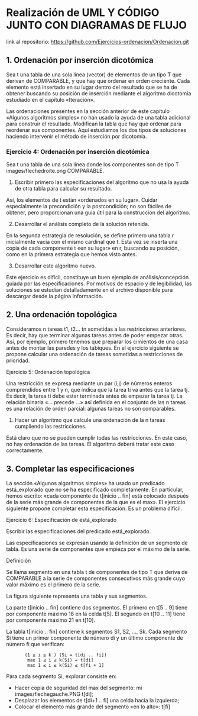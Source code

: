 # Realización de UML Y CÓDIGO JUNTO CON DIAGRAMAS DE FLUJO


link al repositorio: https://github.com/Ejercicios-ordenacion/Ordenacion.git

## 1. Ordenación por inserción dicotómica
Sea t una tabla de una sola línea (vector) de elementos de un tipo T que derivan de COMPARABLE, y que hay que ordenar en orden creciente. Cada elemento está insertado en su lugar dentro del resultado que se ha de obtener buscando su posición de inserción mediante el algoritmo dicotomía estudiado en el capítulo «Iteración».

Las ordenaciones presentes en la sección anterior de este capítulo «Algunos algoritmos simples» no han usado la ayuda de una tabla adicional para construir el resultado. Modifican la tabla que hay que ordenar para reordenar sus componentes. Aquí estudiamos los dos tipos de soluciones haciendo intervenir el método de inserción por dicotomía.

### Ejercicio 4: Ordenación por inserción dicotómica


Sea t una tabla de una sola línea donde los componentes son de tipo T images/flechedroite.png COMPARABLE.
1. Escribir primero las especificaciones del algoritmo que no usa la ayuda de otra tabla para calcular su resultado.

Así, los elementos de t están «ordenados en su lugar». Cuidar especialmente la precondición y la postcondición; no son fáciles de obtener, pero proporcionan una guía útil para la construcción del algoritmo.

2. Desarrollar el análisis completo de la solución retenida.

En la segunda estrategia de resolución, se define primero una tabla r inicialmente vacía con el mismo cardinal que t. Esta vez se inserta una copia de cada componente t «en su lugar» en r, buscando su posición, como en la primera estrategia que hemos visto antes.

3. Desarrollar este algoritmo nuevo.

Este ejercicio es difícil, constituye un buen ejemplo de análisis/concepción guiada por las especificaciones. Por motivos de espacio y de legibilidad, las soluciones se estudian detalladamente en el archivo disponible para descargar desde la página Información.

## 2. Una ordenación topológica
Consideramos n tareas t1, t2… tn sometidas a las restricciones anteriores. Es decir, hay que terminar algunas tareas antes de poder empezar otras. Así, por ejemplo, primero tenemos que preparar los cimientos de una casa antes de montar las paredes y los tabiques. En el ejercicio siguiente se propone calcular una ordenación de tareas sometidas a restricciones de prioridad.

Ejercicio 5: Ordenación topológica

Una restricción se expresa mediante un par (i,j) de números enteros comprendidos entre 1 y n, que indica que la tarea ti va antes que la tarea tj. Es decir, la tarea ti debe estar terminada antes de empezar la tarea tj. La relación binaria «... precede ...» así definida en el conjunto de las n tareas es una relación de orden parcial: algunas tareas no son comparables.

1. Hacer un algoritmo que calcule una ordenación de la n tareas cumpliendo las restricciones.

Está claro que no se pueden cumplir todas las restricciones. En este caso, no hay ordenación de las tareas. El algoritmo deberá tratar este caso correctamente.

## 3. Completar las especificaciones
La sección «Algunos algoritmos simples» ha usado un predicado está_explorado que no se ha especificado completamente. En particular, hemos escrito: «cada componente de t[inicio .. fin] está colocado después de la serie más grande de componentes de la que es el max». El ejercicio siguiente propone completar esta especificación. Es un problema difícil.

Ejercicio 6: Especificación de está_explorado

Escribir las especificaciones del predicado está_explorado.

Las especificaciones se expresan usando la definición de un segmento de tabla. Es una serie de componentes que empieza por el máximo de la serie.

Definición

Se llama segmento en una tabla t de componentes de tipo T que deriva de COMPARABLE a la serie de componentes consecutivos más grande cuyo valor máximo es el primero de la serie.

La figura siguiente representa una tabla y sus segmentos.

La parte t[inicio .. fin] contiene dos segmentos. El primero en t[5 .. 9] tiene por componente máximo 18 en la celda t[5]. El segundo en t[10 .. 11] tiene por componente máximo 21 en t[10].

La tabla t[inicio .. fin] contiene k segmentos S1, S2, …, Sk. Cada segmento Si tiene un primer componente de número di y un último componente de número fi que verifican:

           (1 ≤ i ≤ k ) (Si = t[di .. fi]) 
            max 1 ≤ i ≤ k(Si) = t[di] 
            max 1 ≤ i ≤ k(Si) ≤ t[fi + 1] 
Para cada segmento Si, explorar consiste en:

- Hacer copia de seguridad del max del segmento: mi images/flechegauche.PNG t[di];
- Desplazar los elementos de t[di+1 .. fi] una celda hacia la izquierda;
- Colocar el elemento más grande del segmento «en lo alto»: t[fi]
